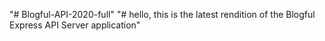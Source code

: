 "# Blogful-API-2020-full"
"# hello, this is the latest rendition of the Blogful Express API Server application"